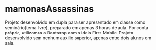 # mamonasAssassinas
Projeto desenvolvido em dupla para ser apresentado em classe como seminário(tema livre), preparado em apenas 3 horas de aula. Por conta própria, utilizamos o Bootstrap com a ideia First-Mobile. Projeto desenvolvido sem nenhum auxilio superior, apenas entre dois alunos em sala. 
